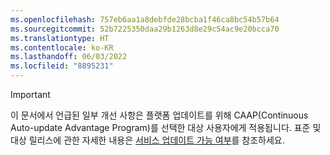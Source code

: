 ```yaml
---
ms.openlocfilehash: 757eb6aa1a8debfde28bcba1f46ca8bc54b57b64
ms.sourcegitcommit: 52b7225350daa29b1263d8e29c54ac9e20bcca70
ms.translationtype: HT
ms.contentlocale: ko-KR
ms.lasthandoff: 06/03/2022
ms.locfileid: "8895231"
---
```

> [!IMPORTANT]
> 이 문서에서 언급된 일부 개선 사항은 플랫폼 업데이트를 위해 CAAP(Continuous Auto-update Advantage Program)를 선택한 대상 사용자에게 적용됩니다. 표준 및 대상 릴리스에 관한 자세한 내용은 [서비스 업데이트 가능 여부](../get-started/public-preview-releases.md)를 참조하세요.
